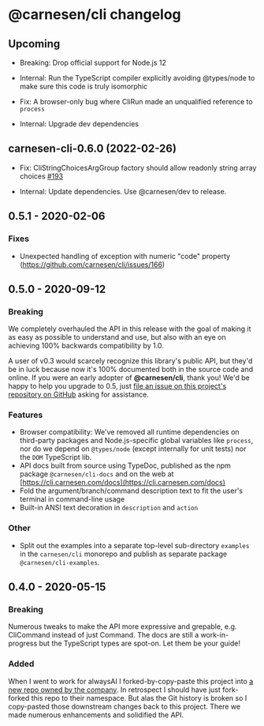 # **@carnesen/cli** changelog

## Upcoming

- Breaking: Drop official support for Node.js 12

- Internal: Run the TypeScript compiler explicitly avoiding @types/node to make sure this code is truly isomorphic

- Fix: A browser-only bug where CliRun made an unqualified reference to `process`

- Internal: Upgrade dev dependencies

## carnesen-cli-0.6.0 (2022-02-26)

- Fix: CliStringChoicesArgGroup factory should allow readonly string array choices [#193](https://github.com/carnesen/cli/issues/193)

- Internal: Update dependencies. Use @carnesen/dev to release.

## 0.5.1 - 2020-02-06

### Fixes

- Unexpected handling of exception with numeric "code" property (https://github.com/carnesen/cli/issues/166)

## 0.5.0 - 2020-09-12

### Breaking

We completely overhauled the API in this release with the goal of making it as easy as possible to understand and use, but also with an eye on achieving 100% backwards compatibility by 1.0.

A user of v0.3 would scarcely recognize this library's public API, but they'd be in luck because now it's 100% documented both in the source code and online. If you were an early adopter of **@carnesen/cli**, thank you! We'd be happy to help you upgrade to 0.5, just [file an issue on this project's repository on GitHub](https://github.com/carnesen/cli/issues/new) asking for assistance.

### Features

- Browser compatibility: We've removed all runtime dependencies on third-party packages and Node.js-specific global variables like `process`, nor do we depend on `@types/node` (except internally for unit tests) nor the `DOM` TypeScript lib.
- API docs built from source using TypeDoc, published as the npm package `@carnesen/cli-docs` and on the web at [https://cli.carnesen.com/docs](https://cli.carnesen.com/docs)
- Fold the argument/branch/command description text to fit the user's terminal in command-line usage
- Built-in ANSI text decoration in `description` and `action`

### Other

- Split out the examples into a separate top-level sub-directory `examples` in the `carnesen/cli` monorepo and publish as separate package `@carnesen/cli-examples`.

## 0.4.0 - 2020-05-15

### Breaking
Numerous tweaks to make the API more expressive and grepable, e.g. CliCommand instead of just Command. The docs are still a work-in-progress but the TypeScript types are spot-on. Let them be your guide!

### Added
When I went to work for alwaysAI I forked-by-copy-paste this project into [a new repo owned by the company](https://github.com/alwaysai/alwayscli). In retrospect I should have just fork-forked this repo to their namespace. But alas the Git history is broken so I copy-pasted those downstream changes back to this project. There we made numerous enhancements and solidified the API.
